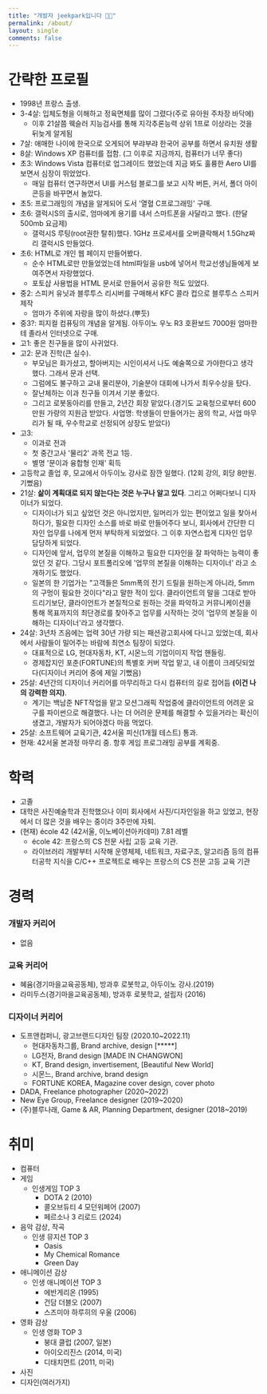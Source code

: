 ```yaml
---
title: "개발자 jeekpark입니다 👋🏻"
permalink: /about/
layout: single
comments: false
---
```


# 간략한 프로필

- 1998년 프랑스 출생.
- 3-4살: 입체도형을 이해하고 정육면체를 많이 그렸다(주로 유아원 주차장 바닥에)
    - 이후 21살쯤 웩슬러 지능검사를 통해 지각추론능력 상위 1프로 이상라는 것을 뒤늦게 알게됨
- 7살: 애매한 나이에 한국으로 오게되어 부랴부랴 한국어 공부를 하면서 유치원 생활
- 8살: Windows XP 컴퓨터를 접함. (그 이후로 지금까지, 컴퓨터가 너무 좋다)
- 초3: Windows Vista 컴퓨터로 업그레이드 했었는데 지금 봐도 훌륭한 Aero UI를 보면서 심장이 뛰었었다.
    - 매일 컴퓨터 연구하면서 UI를 커스텀 블로그를 보고 시작 버튼, 커서, 폴더 아이콘등을 바꾸면서 놀았다.
- 초5: 프로그래밍의 개념을 알게되어 도서 '열혈 C프로그래밍' 구매.
- 초6: 갤럭시S의 출시로, 엄마에게 용기를 내서 스마트폰을 사달라고 했다. (한달 500mb 요금제)
    - 갤럭시S 루팅(root권한 탈취)했다. 1GHz 프로세서를 오버클락해서 1.5Ghz짜리 갤럭시S 만들었다.
- 초6: HTML로 개인 웹 페이지 만들어봤다.
    - 순수 HTML로만 만들었었는데 html파일을 usb에 넣어서 학교선생님들에게 보여주면서 자랑했었다.
    - 포토샵 사용법을 HTML 문서로 만들어서 공유한 적도 있었다.
- 중2: 스피커 유닛과 블루투스 리시버를 구매해서 KFC 콜라 컵으로 블루투스 스피커 제작
    - 엄마가 주위에 자랑을 많이 하셨다.(뿌듯)
- 중3?: 피지컬 컴퓨팅의 개념을 알게됨. 아두이노 우노 R3 호환보드 7000원 엄마한테 졸라서 인터넷으로 구매.
- 고1: 좋은 친구들을 많이 사귀었다.
- 고2: 문과 진학(큰 실수).
    - 부모님은 화가셨고, 할아버지는 시인이셔서 나도 예술쪽으로 가야한다고 생각했다. 그래서 문과 선택.
    - 그럼에도 불구하고 교내 물리분야, 기술분야 대회에 나가서 최우수상을 탔다.
    - 잘난체하는 이과 친구들 이겨서 기분 좋았다.
    - 그리고 로봇동아리를 만들고, 2년간 회장 맡았다.(경기도 교육청으로부터 600만원 가량의 지원금 받았다. 사업명: 학생들이 만들어가는 꿈의 학교, 사업 마무리가 될 때, 우수학교로 선정되어 상장도 받았다)
- 고3:
    - 이과로 전과
    - 첫 중간고사 '물리2' 과목 전교 1등.
    - 별명 '문이과 융합형 인재' 획득
- 고등학교 졸업 후, 모교에서 아두이노 강사로 잠깐 일했다. (12회 강의, 회당 8만원. 기뻤음)
- 21살: **삶이 계획대로 되지 않는다는 것은 누구나 알고 있다**. 그리고 어쩌다보니 디자이너가 되었다.
    - 디자이너가 되고 싶었던 것은 아니었지만, 일머리가 있는 편이었고 일을 찾아서 하다가, 필요한 디자인 소스를 바로 바로 만들어주다 보니, 회사에서 간단한 디자인 업무를 나에게 먼저 부탁하게 되었었다. 그 이후 자연스럽게 디자인 업무 담당하게 되었다.
    - 디자인에 앞서, 업무의 본질을 이해하고 필요한 디자인을 잘 파악하는 능력이 좋았던 것 같다. 그당시 포트폴리오에 '업무의 본질을 이해하는 디자이너' 라고 소개하기도 했었다.
    - 일본의 한 기업가는 "고객들은 5mm폭의 전기 드릴을 원하는게 아니라, 5mm의 구멍이 필요한 것이다"라고 말한 적이 있다. 클라이언트의 말을 그대로 받아드리기보단, 클라이언트가 본질적으로 원하는 것을 파악하고 커뮤니케이션을 통해 목표까지의 최단경로를 찾아주고 업무를 시작하는 것이 '업무의 본질을 이해하는 디자이너'라고 생각했다.
- 24살: 3년차 즈음에는 업력 30년 가량 되는 패션광고회사에 다니고 있었는데, 회사에서 사람들이 밀어주는 바람에 최연소 팀장이 되었다.
    - 대표적으로 LG, 현대자동차, KT, 시몬느의 기업이미지 작업 핸들링.
    - 경제잡지인 포춘(FORTUNE)의 특별호 커버 작업 맡고, 내 이름이 크레딧되었다(디자이너 커리어 중에 제일 기뻤음)
- 25살: 4년간의 디자이너 커리어를 마무리하고 다시 컴퓨터의 길로 접어듬 **(이건 나의 강력한 의지)**.
    - 계기는 백남준 NFT작업을 맡고 모션그래픽 작업중에 클라이언트의 어려운 요구를 파이썬으로 해결했다. 나는 더 어려운 문제를 해결할 수 있을거라는 확신이 생겼고, 개발자가 되어야겠다 마음 먹었다.
- 25살: 소프트웨어 교육기관, 42서울 피신(1개월 테스트) 통과.
- 현재: 42서울 본과정 마무리 중. 항후 게임 프로그래밍 공부를 계획중.

# 학력
- 고졸
- 대학은 사진예술학과 진학했으나 이미 회사에서 사진/디자인일을 하고 있었고, 현장에서 더 많은 것을 배우는 중이라 3주만에 자퇴.
- (현재) école 42 (42서울, 이노베이션아카데미) 7.81 레벨
    - école 42: 프랑스의 CS 전문 사립 고등 교육 기관.
    - 라이브러리 개발부터 시작해 운영체제, 네트워크, 자료구조, 알고리즘 등의 컴퓨터공학 지식을 C/C++ 프로젝트로 배우는 프랑스의 CS 전문 고등 교육 기관

# 경력

### 개발자 커리어
- 없음

### 교육 커리어
- 혜윰(경기마을교육공동체), 방과후 로봇학교, 아두이노 강사.(2019)
- 라미두스(경기마을교육공동체), 방과후 로봇학교, 설립자 (2016)

### 디자이너 커리어
- 도프앤컴퍼니, 광고브랜드디자인 팀장 (2020.10~2022.11)
    - 현대자동차그룹, Brand archive, design [*****]
    - LG전자, Brand design [MADE IN CHANGWON]
    - KT, Brand design, invertisement, [Beautiful New World]
    - 시몬느, Brand archive, brand design
    - FORTUNE KOREA, Magazine cover design, cover photo
- DADA, Freelance photographer (2020~2022)
- New Eye Group, Freelance designer (2019~2020)
- (주)블루나래, Game & AR, Planning Department, designer (2018~2019)

# 취미
- 컴퓨터
- 게임
    - 인생게임 TOP 3
        - DOTA 2 (2010)
        - 콜오브듀티 4 모던워페어 (2007)
        - 페르소나 3 리로드 (2024)
- 음악 감상, 작곡
    - 인생 뮤지션 TOP 3
        - Oasis
        - My Chemical Romance
        - Green Day
- 애니메이션 감상
    - 인생 애니메이션 TOP 3
        - 에반게리온 (1995)
        - 건담 더블오 (2007)
        - 스즈미야 하루히의 우울 (2006)
- 영화 감상
    - 인생 영화 TOP 3
        - 붕대 클럽 (2007, 일본)
        - 아이오리진스 (2014, 미국)
        - 디태치먼트 (2011, 미국)
- 사진
- 디자인(여러가지)

